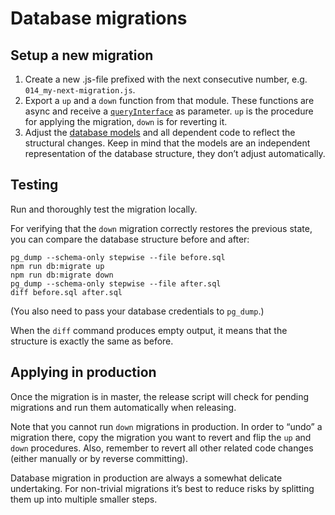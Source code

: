 # Database migrations

## Setup a new migration

1. Create a new .js-file prefixed with the next consecutive number, e.g. `014_my-next-migration.js`.
2. Export a `up` and a `down` function from that module.
   These functions are async and receive a [`queryInterface`](https://sequelize.org/master/class/lib/dialects/abstract/query-interface.js~QueryInterface.html) as parameter.
   `up` is the procedure for applying the migration, `down` is for reverting it.
3. Adjust the [database models](../src/database/models) and all dependent code to reflect the structural changes.
   Keep in mind that the models are an independent representation of the database structure, they don’t adjust automatically.

## Testing

Run and thoroughly test the migration locally.

For verifying that the `down` migration correctly restores the previous state, you can compare the database structure before and after:

```
pg_dump --schema-only stepwise --file before.sql
npm run db:migrate up
npm run db:migrate down
pg_dump --schema-only stepwise --file after.sql
diff before.sql after.sql
```

(You also need to pass your database credentials to `pg_dump`.)

When the `diff` command produces empty output, it means that the structure is exactly the same as before.

## Applying in production

Once the migration is in master, the release script will check for pending migrations and run them automatically when releasing.

Note that you cannot run `down` migrations in production.
In order to “undo” a migration there, copy the migration you want to revert and flip the `up` and `down` procedures.
Also, remember to revert all other related code changes (either manually or by reverse committing).

Database migration in production are always a somewhat delicate undertaking.
For non-trivial migrations it’s best to reduce risks by splitting them up into multiple smaller steps.

